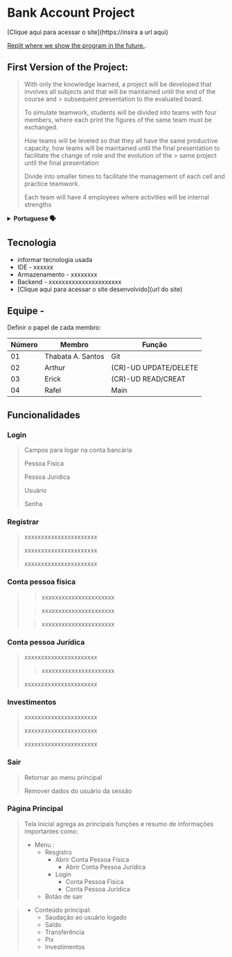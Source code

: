 # Bank Account Project

[Clique aqui para acessar o site](https://insira a url aqui)
>
[Replit where we show the program in the future.](https://replit.com/~).
>

>

>
## First Version of the Project:

>With only the knowledge learned, a project will be developed that involves all subjects and that will be maintained until the end of the course and > subsequent presentation to the evaluated board.
>
> To simulate teamwork, students will be divided into teams with four members, where each print the figures of the same team must be exchanged.
>
> How teams will be leveled so that they all have the same productive capacity, how teams will be maintained until the final presentation to facilitate the change of role and the evolution of the > same project until the final presentation
>
> Divide into smaller times to facilitate the management of each cell and practice teamwork.
>
> Each team will have 4 employees where activities will be internal strengths
>
<details>
  <summary><b>Portuguese 🗣️ </b></summary>
  
### Primeira Versão do Projeto:

> Com o domínio apenas das informações aprendidas até o momento deve ser desenvolvido um projeto que envolva todos os assuntos e que será mantido até o final do curso e > posterior apresentação a banca avaliadora.
>
> Para simular o trabalho em equipe os alunos serão divididos em equipes com quatro integrantes, onde a cada sprint as figuras da mesma equipe devem ser trocadas.
>
> As equipes serão niveladas para que todas tenham a mesma capacidade produtiva, as equipes serão mantidas até o final para facilitar a troca de papeis e a evolução do > mesmo projeto até a apresentação final
>
> Dividir em times menores para facilitar o gerenciamento de cada célula e praticar o trabalho em equipe.
> 
> Cada equipe terá 4 integrantes onde as atividades serão divididas internamente
</details>


## Tecnologia

- informar tecnologia usada
- IDE - xxxxxx
- Armazenamento - xxxxxxxx
- Backend - xxxxxxxxxxxxxxxxxxxxxx
- [Clique aqui para acessar o site desenvolvido](url do site)

## Equipe - 

Definir o papel de cada membro:

Número| Membro| Função | 
------|---------|-------|
01| Thabata A. Santos|   Git
02| Arthur|   (CR)-UD UPDATE/DELETE|
03| Erick|   (CR)-UD READ/CREAT|
04| Rafel|   Main|


## Funcionalidades

### Login

>Campos para logar na conta bancária
>
>Pessoa Fisica
>
>Pessoa Juridica
>
>Usuário
>
>Senha
>


### Registrar

>xxxxxxxxxxxxxxxxxxxxxx
>
>xxxxxxxxxxxxxxxxxxxxxx
>
>xxxxxxxxxxxxxxxxxxxxxx
>
> 


### Conta pessoa física 

>>xxxxxxxxxxxxxxxxxxxxxx
>
>>xxxxxxxxxxxxxxxxxxxxxx
>
>>xxxxxxxxxxxxxxxxxxxxxx
>
> 


### Conta pessoa Jurídica 

>xxxxxxxxxxxxxxxxxxxxxx
>
>>xxxxxxxxxxxxxxxxxxxxxx
>
>xxxxxxxxxxxxxxxxxxxxxx
>
> 


### Investimentos

>xxxxxxxxxxxxxxxxxxxxxx
>
>xxxxxxxxxxxxxxxxxxxxxx
>
>xxxxxxxxxxxxxxxxxxxxxx
>
> 

### Sair

>Retornar ao menu principal
>
>Remover dados do usuário da sessão

> 

### Página Principal

>Tela inicial agrega as principais funções e resumo de informações importantes como:
>
>- Menu :
>   - Resgistro
>     - Abrir Conta Pessoa Física 
>       - Abrir Conta Pessoa Jurídica 
>     - Login
>       - Conta Pessoa Física
>       - Conta Pessoa Jurídica 
>   - Botão de sair

> 

>
>- Conteúdo principal:
>   - Saudação ao usuário logado
>   - Saldo
>   - Transferência
>   - Pix
>   - Investimentos
>
> 

